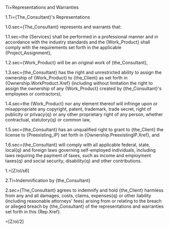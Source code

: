 Ti=Representations and Warranties

1.Ti={The_Consultant}'s Representations

1.0.sec={The_Consultant} represents and warrants that:

1.1.sec=the {Services} shall be performed in a professional manner and in accordance with the industry standards and the {Work_Product} shall comply with the requirements set forth in the applicable {Project_Assignment},

1.2.sec={Work_Product} will be an original work of {the_Consultant},

1.3.sec={the_Consultant} has the right and unrestricted ability to assign the ownership of {Work_Product} to {the_Client} as set forth in {Ownership.WorkProduct.Xref} (including without limitation the right to assign the ownership of any {Work_Product} created by {the_Consultant}'s employees or contractors),

1.4.sec=the {Work_Product} nor any element thereof will infringe upon or misappropriate any copyright, patent, trademark, trade secret, right of publicity or privacy{q} or any other proprietary right of any person, whether contractual, statutory{q} or common law,

1.5.sec={the_Consultant} has an unqualified right to grant to {the_Client} the license to {Preexisting_IP} set forth in {Ownership.PreexistingIP.Xref}, and

1.6.sec={the_Consultant} will comply with all applicable federal, state, local{q} and foreign laws governing self-employed individuals, including laws requiring the payment of taxes, such as income and employment taxes{q} and social security, disability{q} and other contributions.

1.=[Z/ol/s6]

2.Ti=Indemnification by {the_Consultant}

2.sec={The_Consultant} agrees to indemnify and hold {the_Client} harmless from any and all damages, costs, claims, expenses{q} or other liability (including reasonable attorneys' fees) arising from or relating to the breach or alleged breach by {the_Consultant} of the representations and warranties set forth in this {Rep.Xref}.

=[Z/ol/2]
